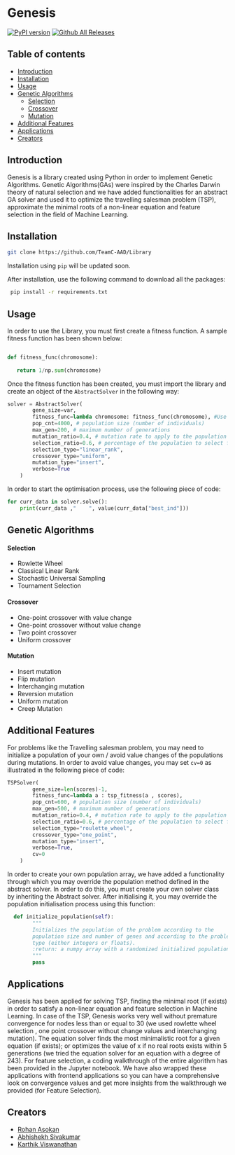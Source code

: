 # Genesis

[![PyPI version](https://badge.fury.io/py/pypi.svg)](https://badge.fury.io/py/pypi)
[![Github All Releases](https://img.shields.io/github/downloads/nickinack/Library/total.svg)]()


## Table of contents

* [Introduction](#Introduction)
* [Installation](#Installation)
* [Usage](#Usage)
* [Genetic Algorithms](#Genetic-Algorithms)
  * [Selection](#Selection)
  * [Crossover](#Crossover)
  * [Mutation](#Mutation)
* [Additional Features](#Additional-Features)
* [Applications](#Applications)
* [Creators](#Creators)

## Introduction

Genesis is a library created using Python in order to implement Genetic Algorithms. Genetic Algorithms(GAs) were inspired by the Charles Darwin theory of natural selection and we have added functionalities for an abstract GA solver and used it to optimize the travelling salesman problem (TSP), approximate the minimal roots of a non-linear equation and feature selection in the field of Machine Learning. 

## Installation

```bash
git clone https://github.com/TeamC-AAD/Library
```
Installation using ```pip``` will be updated soon.

After installation, use the following command to download all the packages:

```bash
 pip install -r requirements.txt
 ```
 
 ## Usage
 
 In order to use the Library, you must first create a fitness function. A sample fitness function has been shown below:
 
 ```python
 
 def fitness_func(chromosome):
    
    return 1/np.sum(chromosome)
```

Once the fitness function has been created, you must import the library and create an object of the ```AbstractSolver``` in the following way:

```python
solver = AbstractSolver(
        gene_size=var,
        fitness_func=lambda chromosome: fitness_func(chromosome), #Use your fitness function here
        pop_cnt=4000, # population size (number of individuals)
        max_gen=200, # maximum number of generations
        mutation_ratio=0.4, # mutation rate to apply to the population
        selection_ratio=0.6, # percentage of the population to select for mating
        selection_type="linear_rank",
        crossover_type="uniform",
        mutation_type="insert",
        verbose=True
    )
```

In order to start the optimisation process, use the following piece of code:

```python
for curr_data in solver.solve():
    print(curr_data ,"    ", value(curr_data["best_ind"]))
```       

## Genetic Algorithms 

#### Selection

- Rowlette Wheel
- Classical Linear Rank
- Stochastic Universal Sampling
- Tournament Selection

#### Crossover

- One-point crossover with value change
- One-point crossover without value change
- Two point crossover
- Uniform crossover

#### Mutation

- Insert mutation 
- Flip mutation
- Interchanging mutation
- Reversion mutation
- Uniform mutation
- Creep Mutation

## Additional Features

For problems like the Travelling salesman problem, you may need to initialize a population of your own / avoid value changes of the populations during mutations. In order to avoid value changes, you may set ```cv=0``` as illustrated in the following piece of code:

```python
TSPSolver(
        gene_size=len(scores)-1,
        fitness_func=lambda a : tsp_fitness(a , scores),
        pop_cnt=600, # population size (number of individuals)
        max_gen=500, # maximum number of generations
        mutation_ratio=0.4, # mutation rate to apply to the population
        selection_ratio=0.6, # percentage of the population to select for mating
        selection_type="roulette_wheel",
        crossover_type="one_point",
        mutation_type="insert",
        verbose=True,
        cv=0
    )
````

In order to create your own population array, we have added a functionality through which you may override the population method defined in the abstract solver. In order to do this, you must create your own solver class by inheriting the Abstract solver. After initialising it, you may override the population initialisation process using this function:

```python
  def initialize_population(self):
        """
        Initializes the population of the problem according to the
        population size and number of genes and according to the problem
        type (either integers or floats).
        :return: a numpy array with a randomized initialized population
        """
        pass
```

## Applications

Genesis has been applied for solving TSP, finding the minimal root (if exists) in order to satisfy a non-linear equation and feature selection in Machine Learning. In case of the TSP, Genesis works very well without premature convergence for nodes less than or equal to 30 (we used rowlette wheel selection , one point crossover without change values and interchanging mutation). The equation solver finds the most minimalistic root for a given equation (if exists); or optimizes the value of x if no real roots exists within 5 generations (we tried the equation solver for an equation with a degree of 243). For feature selection, a coding walkthrough of the entire algorithm has been provided in the Jupyter notebook. We have also wrapped these applications with frontend applications so you can have a comprehensive look on convergence values and get more insights from the walkthrough we provided (for Feature Selection).

## Creators

- <a href="https://github.com/ArenaGrenade">Rohan Asokan</a>
- <a href="https://github.com/abhishekh2001">Abhishekh Sivakumar</a>
- <a href="https://github.com/nickinack">Karthik Viswanathan</a>
